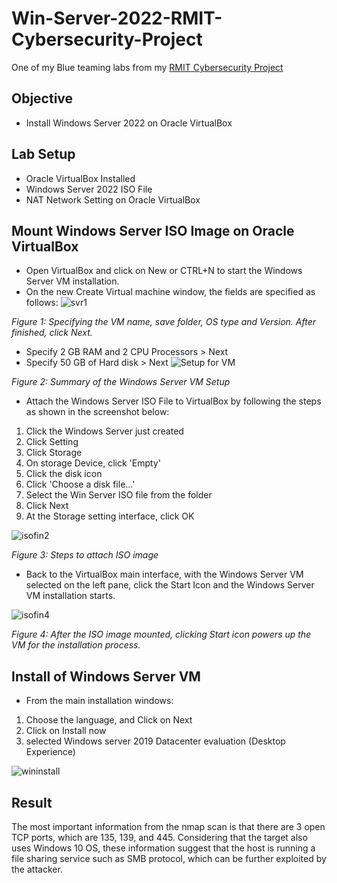 # Win-Server-2022-RMIT-Cybersecurity-Project
One of my Blue teaming labs from my [RMIT Cybersecurity Project](https://github.com/Kazu010101/RMIT-Cybersecurity-Project/blob/main/README.md)

## Objective

- Install Windows Server 2022 on Oracle VirtualBox

## Lab Setup
- Oracle VirtualBox Installed
- Windows Server 2022 ISO File
- NAT Network Setting on Oracle VirtualBox

## Mount Windows Server ISO Image on Oracle VirtualBox
- Open VirtualBox and click on New or CTRL+N to start the Windows Server VM installation.
- On the new Create Virtual machine window, the fields are specified as follows:
![svr1](https://github.com/user-attachments/assets/8d513a44-309a-4f64-bcae-f7944bd3128a)

*Figure 1: Specifying the VM name, save folder, OS type and Version. After finished, click Next.*

- Specify 2 GB RAM and 2 CPU Processors > Next
- Specify 50 GB of Hard disk > Next
![Setup for VM](https://github.com/user-attachments/assets/901b7120-87a4-448a-aa0a-1d8ff2775a65)

*Figure 2: Summary of the Windows Server VM Setup*

- Attach the Windows Server ISO File to VirtualBox by following the steps as shown in the screenshot below:
1. Click the Windows Server just created
2. Click Setting 
3. Click Storage 
4. On storage Device, click 'Empty' 
5. Click the disk icon
6. Click 'Choose a disk file...'
7. Select the Win Server ISO file from the folder
8. Click Next
9. At the Storage setting interface, click OK

![isofin2](https://github.com/user-attachments/assets/d9b1bb06-d0a0-4d09-89be-6a05c19b7fb4)


*Figure 3: Steps to attach ISO image*

- Back to the VirtualBox main interface, with the Windows Server VM selected on the left pane, click the Start Icon and the Windows Server VM installation starts.

![isofin4](https://github.com/user-attachments/assets/2e0855a9-943a-4417-a52e-ca49e814b3c0)

*Figure 4: After the ISO image mounted, clicking Start icon powers up the VM for the installation process.*

## Install of Windows Server VM

- From the main installation windows:
1. Choose the language, and Click on Next
2. Click on Install now
3. selected Windows server 2019 Datacenter evaluation (Desktop Experience)

![wininstall](https://github.com/user-attachments/assets/fc2e485b-20a8-4a08-90dc-29adbb57c57a)


## Result

The most important information from the nmap scan is that there are 3 open TCP ports, which are 135, 139, and 445. Considering that the target also uses Windows 10 OS, these information suggest that the host is running a file sharing service such as SMB protocol, which can be further exploited by the attacker.

